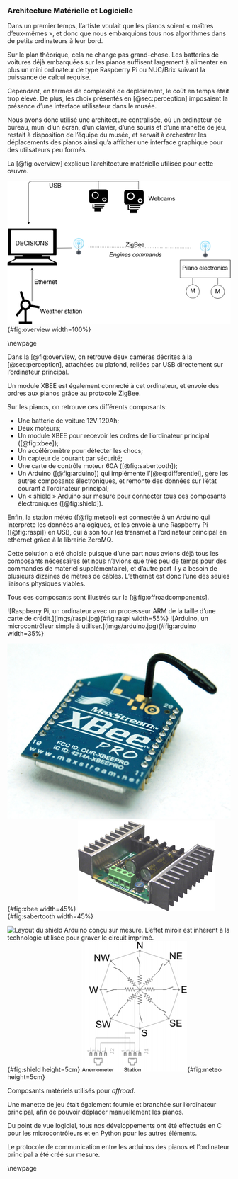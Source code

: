 ### Architecture Matérielle et Logicielle

Dans un premier temps, l’artiste voulait que les pianos soient « maîtres d’eux-mêmes », et donc que nous embarquions
tous nos algorithmes dans de petits ordinateurs à leur bord.

Sur le plan théorique, cela ne change pas grand-chose. Les batteries de voitures déjà embarquées sur les pianos
suffisent largement à alimenter en plus un mini ordinateur de type Raspberry Pi ou NUC/Brix suivant la puissance de
calcul requise.

Cependant, en termes de complexité de déploiement, le coût en temps était trop élevé. De plus, les choix présentés en
[@sec:perception] imposaient la présence d’une interface utilisateur dans le musée.

Nous avons donc utilisé une architecture centralisée, où un ordinateur de bureau, muni d’un écran, d’un clavier, d’une
souris et d’une manette de jeu, restait à disposition de l’équipe du musée, et servait à orchestrer les déplacements
des pianos ainsi qu’a afficher une interface graphique pour des utilsateurs peu formés.

La [@fig:overview] explique l’architecture matérielle utilisée pour cette œuvre.

![Architecture matérielle de l’œuvre *offroad*.](imgs/overview.png){#fig:overview width=100%}

\newpage

Dans la [@fig:overview, on retrouve deux caméras décrites à la [@sec:perception], attachées au plafond, reliées par USB
directement sur l’ordinateur principal.

Un module XBEE est également connecté à cet ordinateur, et envoie des ordres aux pianos grâce au protocole ZigBee.

Sur les pianos, on retrouve ces différents composants:

* Une batterie de voiture 12V 120Ah;
* Deux moteurs;
* Un module XBEE pour recevoir les ordres de l’ordinateur principal ([@fig:xbee]);
* Un accéléromètre pour détecter les chocs;
* Un capteur de courant par sécurité;
* Une carte de contrôle moteur 60A ([@fig:sabertooth]);
* Un Arduino ([@fig:arduino]) qui implémente l’[@eq:differentiel], gère les autres composants électroniques, et remonte
  des données sur l’état courant à l’ordinateur principal;
* Un « shield » Arduino sur mesure pour connecter tous ces composants électroniques ([@fig:shield]).

Enfin, la station météo ([@fig:meteo]) est connectée à un Arduino qui interprète les données analogiques, et les envoie
à une Raspberry Pi ([@fig:raspi]) en USB, qui à son tour les transmet à l’ordinateur principal en ethernet grâce à la
librairie ZeroMQ.

Cette solution a été choisie puisque d’une part nous avions déjà tous les composants nécessaires (et nous n’avions que
très peu de temps pour des commandes de matériel supplémentaire), et d’autre part il y a besoin de plusieurs dizaines
de mètres de câbles. L’ethernet est donc l’une des seules liaisons physiques viables.

Tous ces composants sont illustrés sur la [@fig:offroadcomponents].

<div id="fig:offroadcomponents">
![Raspberry Pi, un ordinateur avec un processeur ARM de la taille d’une carte de crédit.](imgs/raspi.jpg){#fig:raspi
width=55%}
![Arduino, un microcontrôleur simple à utiliser.](imgs/arduino.jpg){#fig:arduino width=35%}

![Module XBEE, pour transmettre des données sans fil selon le protocole ZigBee.](imgs/xbee.jpg){#fig:xbee width=45%}
![Carte de contrôle moteurs.](imgs/sabertooth.png){#fig:sabertooth width=45%}

![Layout du shield Arduino conçu sur mesure. L’effet miroir est inhérent à la technologie utilisée pour graver le
circuit imprimé.](imgs/kennim.png){#fig:shield height=5cm}
![Schéma électrique de la girouette et de l’anémomètre utilisés.](imgs/analog.png){#fig:meteo height=5cm}

Composants matériels utilisés pour *offroad*.
</div>

Une manette de jeu était également fournie et branchée sur l’ordinateur principal, afin de pouvoir déplacer
manuellement les pianos.

Du point de vue logiciel, tous nos développements ont été effectués en C pour les microcontrôleurs et en Python pour
les autres éléments.

Le protocole de communication entre les arduinos des pianos et l’ordinateur principal a été créé sur mesure.

\newpage

